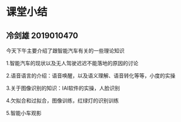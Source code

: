 # 课堂小结

## 冷剑雄 2019010470

今天下午主要介绍了跟智能汽车有关的一些理论知识

1.智能汽车的现状以及无人驾驶迟迟不能落地的原因的讨论

2.语音语言的介绍：语音唤醒，以及语义理解、语音转化等等，小度的实操

3.关于图像识别的知识：IAI软件的实操，人脸识别

4.欠拟合和过拟合，图像训练，红绿灯的识别训练

5.智能小车观影